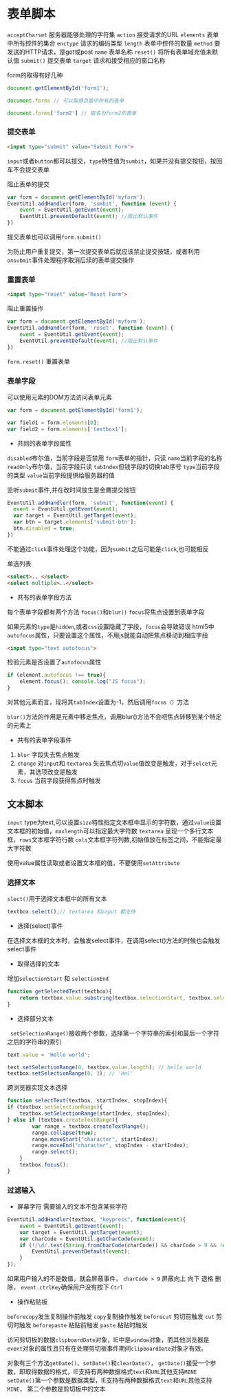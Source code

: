 # 表单脚本

`acceptCharset` 服务器能够处理的字符集
`action` 接受请求的URL
`elements` 表单中所有控件的集合
`enctype` 请求的编码类型
`length` 表单中控件的数量
`method` 要发送的HTTP请求，是get或post
`name` 表单名称
`reset()` 将所有表单域充值未默认值
`submit()` 提交表单
`target` 请求和接受相应的窗口名称

form的取得有好几种

```js
document.getElementById('form1');

document.forms // 可以取得页面中所有的表单

document.forms['form2'] // 取名为form2的表单
```

### 提交表单

```html
<input type="submit" value="Submit Form">
```

`input`或者`button`都可以提交，`type`特性值为`sumbit`，如果并没有提交按钮，按回车不会提交表单

阻止表单的提交


```js
var form = document.getElementById('myform');
EventUtil.addHandler(form, 'sumbit', function (event) {
    event = EventUtil.getEvent(event);
    EventUtil.preventDefault(event); //阻止默认事件
})
```

提交表单也可以调用`form.submit()`

为防止用户重复提交，第一次提交表单后就应该禁止提交按钮，或者利用`onsubmit`事件处理程序取消后续的表单提交操作

### 重置表单

```html
<input type="reset" value="Reset Form">
```

阻止重置操作

```js
var form = document.getElementById('myform');
EventUtil.addHandler(form, 'reset', function (event) {
    event = EventUtil.getEvent(event);
    EventUtil.preventDefault(event); //阻止默认事件
})
```

`form.reset()` 重置表单

### 表单字段

可以使用元素的DOM方法访问表单元素

```js
var form = document.getElementById('form1');

var field1 = form.elements[0];
var field2 = form.elements['textbox1'];
```

- 共同的表单字段属性

`disabled`布尔值，当前字段是否禁用
`form`表单的指针，只读
`name`当前字段的名称
`readOnly`布尔值，当前字段只读
`tabIndex`但钱字段的切换tab序号
`type`当前字段的类型
`value`当前字段提供给服务器的值

监听`submit`事件,并在改时间放生是金鹰提交按钮

```js
EventUtil.addHandler(form, 'submit', function(event) {
  event = EventUtil.getEvent(event);
  var target = EventUtil.getTarget(event);
  var btn = target.elements['submit-btn'];
  btn.disabled = true;
})
```

不能通过`click`事件处理这个功能，因为`sumbit`之后可能是`click`,也可能相反

单选列表
```html
<select>.. </select>
<select multiple>..</select>
```

- 共有的表单字段方法

每个表单字段都有两个方法 `focus()`和`blur()`
`focus`将焦点设置到表单字段

如果元素的`type`是`hidden`,或者`css`设置隐藏了字段，`focus`会导致错误
html5中`autofocus`属性，只要设置这个属性，不用js就能自动把焦点移动到相应字段

```html
<input type="text autofocus">
```

检验元素是否设置了`autofocus`属性
```js
if (element.autofocus !== true){
    element.focus(); console.log("JS focus");
}
```

对其他元素而言，现将其`tabIndex`设置为-1，然后调用`focus（）`方法

`blur()`方法的作用是元素中移走焦点，调用blur()方法不会吧焦点转移到某个特定的元素上

- 共有的表单字段事件

1. `blur` 字段失去焦点触发
2. `change` 对`input`和 `textarea` 失去焦点切`value`值改变是触发，对于`selcet`元素，其选项改变是触发
3. `focus` 当前字段获得焦点时触发

## 文本脚本

`input` type为text,可以设置`size`特性指定文本框中显示的字符数，通过`value`设置文本框的初始值，`maxlength`可以指定最大字符数
`textarea`  呈现一个多行文本框，`rows`文本框字符行数 `cols`文本框字符列数,初始值放在标签之间，不能指定最大字符数

使用value属性读取或者设置文本框的值，不要使用`setAttribute`

### 选择文本

`slect()`用于选择文本框中的所有文本

```js
textbox.select();// textarea 和input 都支持
```

- 选择(select)事件

在选择文本框的文本时，会触发select事件，在调用select()方法的时候也会触发select事件

- 取得选择的文本

增加`selectionStart` 和 `selectionEnd`

```js
function getSelectedText(textbox){
    return textbox.value.substring(textbox.selectionStart, textbox.selectionEnd);
}
```

-  选择部分文本

` setSelectionRange()`接收两个参数，选择第一个字符串的索引和最后一个字符之后的字符串的索引

```js
text.value = 'Hello world';

text.setSelectionRange(0, textbox.value.length); // hello world
textbox.setSelectionRange(0, 3); // 'Hel'
```

跨浏览器实现文本选择
```js
function selectText(textbox, startIndex, stopIndex){
if (textbox.setSelectionRange){
    textbox.setSelectionRange(startIndex, stopIndex);
} else if (textbox.createTextRange){
        var range = textbox.createTextRange();
        range.collapse(true);
        range.moveStart("character", startIndex);
        range.moveEnd("character", stopIndex - startIndex);
        range.select();
    }
    textbox.focus();
}
```

### 过滤输入

- 屏幕字符
需要输入的文本不包含某些字符

```js
EventUtil.addHandler(textbox, "keypress", function(event){
    event = EventUtil.getEvent(event);
    var target = EventUtil.getTarget(event);
    var charCode = EventUtil.getCharCode(event);
    if (!/\d/.test(String.fromCharCode(charCode)) && charCode > 9 && !event.ctrlKey) { 
        EventUtil.preventDefault(event);
    }
});
```
如果用户输入的不是数值，就会屏蔽事件， `charCode > 9` 屏蔽向上 向下 退格 删除， `event.ctrlKey`确保用户没有按下 `Ctrl`


- 操作粘贴板
 
`beforecopy`发生复制操作前触发
`copy`复制操作触发
`beforecut` 剪切前触发
`cut` 剪切时触发
`beforepaste` 粘贴前触发
`paste` 粘贴时触发

访问剪切板的数据`clipboardDate`对象，IE中是`window`对象，而其他浏览器是`event`对象的属性且只有在处理剪切板事件期间`clipboardDate`对象才有效。

对象有三个方法`getDate()`、`setDate()`和`clearDate()`，
`getDate()`接受一个参数，即取得数据的格式，IE支持有两种数据格式`text`和`URL`其他支持`MINE`
`setDate()`第一个参数是数据类型，IE支持有两种数据格式`text`和`URL`其他支持`MINE`， 第二个参数是剪切板中的文本
